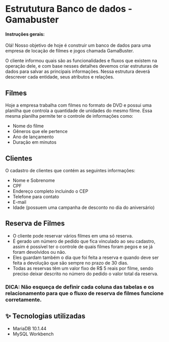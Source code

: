 # Estrututura Banco de dados - Gamabuster

#### Instruções gerais:
Olá! Nosso objetivo de hoje é construir um banco de dados para uma empresa de locação de filmes e jogos chamada GamaBuster. 

O cliente informou quais são as funcionalidades e fluxos que existem na operação dele, e com base nesses detalhes devemos criar estruturas de dados para salvar as principais informações. Nessa estrutura deverá descrever cada entidade, seus atributos e relações.

## Filmes

Hoje a empresa trabalha com filmes no formato de DVD e possui uma planilha que controla a quantidade de unidades do mesmo filme. Essa mesma planilha permite ter o controle de informações como: 

- Nome do filme
- Gêneros que ele pertence
- Ano de lançamento
- Duração em minutos

## Clientes
O cadastro de clientes que contém as seguintes informações:

- Nome e Sobrenome
- CPF
- Endereço completo incluindo o CEP
- Telefone para contato
- E-mail
- Idade (possuem uma campanha de desconto no dia do aniversário)

## Reserva de Filmes
* O cliente pode reservar vários filmes em uma só reserva. 
* É gerado um número de pedido que fica vinculado ao seu cadastro, assim é possível ter o controle de quais filmes foram pegos e se já foram devolvidos ou não. 
* Eles guardam também o dia que foi feita a reserva e quando deve ser feita a devolução que são sempre no prazo de 30 dias.
* Todas as reservas têm um valor fixo de R$ 5 reais por filme, sendo preciso deixar descrito no número do pedido o valor total da reserva.

### DICA: Não esqueça de definir cada coluna das tabelas e os relacionamento para que o fluxo de reserva de filmes funcione corretamente.


## ✨ Tecnologias utilizadas

* MariaDB 10.1.44
* MySQL Workbench
